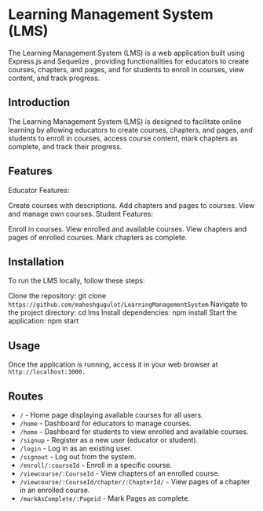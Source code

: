 # Learning Management System (LMS)

The Learning Management System (LMS) is a web application built using Express.js and Sequelize , providing functionalities for educators to create courses, chapters, and pages, and for students to enroll in courses, view content, and track progress.

## Introduction

The Learning Management System (LMS) is designed to facilitate online learning by allowing educators to create courses, chapters, and pages, and students to enroll in courses, access course content, mark chapters as complete, and track their progress.

## Features

Educator Features:

Create courses with descriptions.
Add chapters and pages to courses.
View and manage own courses.
Student Features:

Enroll in courses.
View enrolled and available courses.
View chapters and pages of enrolled courses.
Mark chapters as complete.

## Installation

To run the LMS locally, follow these steps:

Clone the repository: git clone `https://github.com/maheshgugulot/LearningManagementSystem`
Navigate to the project directory: cd lms
Install dependencies: npm install
Start the application: npm start

## Usage

Once the application is running, access it in your web browser at `http://localhost:3000.`

## Routes

- `/` - Home page displaying available courses for all users.
- `/home` - Dashboard for educators to manage courses.
- `/home` - Dashboard for students to view enrolled and available courses.
- `/signup` - Register as a new user (educator or student).
- `/login` - Log in as an existing user.
- `/signout` - Log out from the system.
- `/enroll/:courseId` - Enroll in a specific course.
- `/viewcourse/:CourseId` - View chapters of an enrolled course.
- `/viewcourse/:CourseId/chapter/:ChapterId/` - View pages of a chapter in an enrolled course.
- `/markAsComplete/:Pageid` - Mark Pages as complete.
